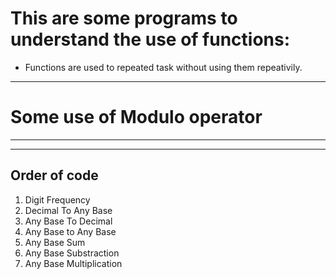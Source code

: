 #  This are some programs to understand the use of functions: 
   * Functions are used to repeated task without using them repeativily.
---
#  Some use of Modulo operator
---
---

## Order of code

1. Digit Frequency
2. Decimal To Any Base
3. Any Base To Decimal
4. Any Base to Any Base
5. Any Base Sum
6. Any Base Substraction
7. Any Base Multiplication